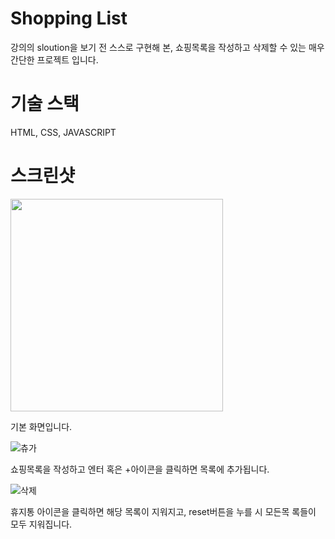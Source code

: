 # Shopping List
강의의 sloution을 보기 전 스스로 구현해 본, 쇼핑목록을 작성하고 삭제할 수 있는 매우 간단한 프로젝트 입니다.

# 기술 스택
HTML, CSS, JAVASCRIPT

# 스크린샷
<img style="width:340px" src="https://user-images.githubusercontent.com/66080362/145970626-20a653fd-014e-4468-9125-f930964625c8.PNG"></img>

기본 화면입니다.

![츄가](https://user-images.githubusercontent.com/66080362/145975796-2fe6f316-23cc-4c0d-bd02-7b7e013080c6.gif)

쇼핑목록을 작성하고 엔터 혹은 +아이콘을 클릭하면 목록에 추가됩니다.

![삭제](https://user-images.githubusercontent.com/66080362/145975969-2505d0db-95b5-4aec-b704-3c1d3579719b.gif)

휴지통 아이콘을 클릭하면 해당 목록이 지워지고, reset버튼을 누를 시 모든목 록들이 모두 지워집니다.
